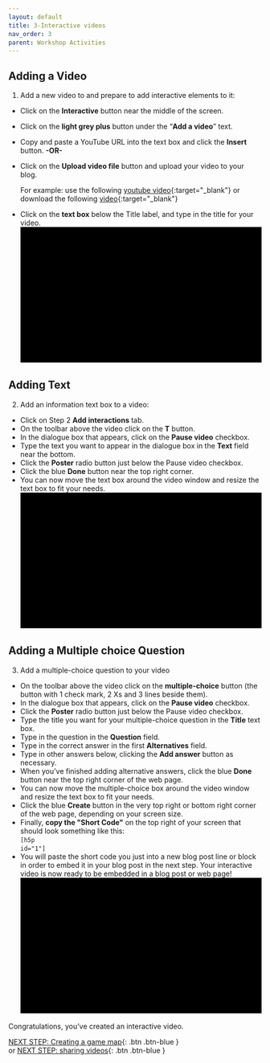 ```yaml
---
layout: default
title: 3-Interactive videos
nav_order: 3
parent: Workshop Activities
---
```

## Adding a Video
1. Add a new video to and prepare to add interactive elements to it:
- Click on the **Interactive** button near the middle of the screen.
- Click on the **light grey plus** button under the “**Add a video**” text.
- Copy and paste a YouTube URL into the text box and click the **Insert** button. **-OR-**
- Click on the **Upload video file** button and upload your video to your blog.

  For example: use the following [youtube video](https://www.youtube.com/watch?v=1O-Mi43H9wM){:target="_blank"} or download the following [video](http://bit.ly/dsc-goat-video){:target="_blank"}
- Click on the **text box** below the Title label, and type in the title for your video.<br>
![Enable the H5P Video tool](images/h5p-04.gif)

## Adding Text
2. Add an information text box to a video:
- Click on Step 2 **Add interactions** tab.
- On the toolbar above the video click on the **T** button.
- In the dialogue box that appears, click on the **Pause video** checkbox.
- Type the text you want to appear in the dialogue box in the **Text** field near the bottom.
- Click the **Poster** radio button just below the Pause video checkbox.
- Click the blue **Done** button near the top right corner.
- You can now move the text box around the video window and resize the text box to fit your needs.<br>
![Add an interaction to your H5P Video](images/h5p-05.gif)

## Adding a Multiple choice Question 
3. Add a multiple-choice question to your video
- On the toolbar above the video click on the **multiple-choice** button (the button with 1 check mark, 2 Xs and 3 lines beside them).
- In the dialogue box that appears, click on the **Pause video** checkbox.
- Click the **Poster** radio button just below the Pause video checkbox.
- Type the title you want for your multiple-choice question in the **Title** text box.
- Type in the question in the **Question** field.
- Type in the correct answer in the first **Alternatives** field.
- Type in other answers below, clicking the **Add answer** button as necessary.
- When you’ve finished adding alternative answers, click the blue **Done** button near the top right corner of the web page.
- You can now move the multiple-choice box around the video window and resize the text box to fit your needs.
- Click the blue **Create** button in the very top right or bottom right corner of the web page, depending on your screen size.
- Finally, **copy the "Short Code"** on the top right of your screen that should look something like this:<br> 
   <code>[h5p id="1"]</code>
- You will paste the short code you just into a new blog post line or block in order to embed it in your blog post in the next step. Your interactive video is now ready to be embedded in a blog post or web page!<br>
![Add an interaction to your H5P Video](images/h5p-06.gif)

 Congratulations, you’ve created an interactive video.
 
[NEXT STEP: Creating a game map](game-map.html){: .btn .btn-blue }<br>or
[NEXT STEP: sharing videos](sharing.html){: .btn .btn-blue }<br>
